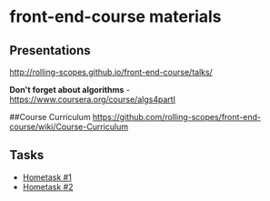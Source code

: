 # front-end-course materials

## Presentations
http://rolling-scopes.github.io/front-end-course/talks/

**Don't forget about algorithms** - https://www.coursera.org/course/algs4partI

##Course Curriculum
https://github.com/rolling-scopes/front-end-course/wiki/Course-Curriculum

## Tasks
* [Hometask #1](https://github.com/rolling-scopes/front-end-course/wiki/Task-%231)
* [Hometask #2](https://github.com/rolling-scopes/front-end-course/wiki/Task-%232)
